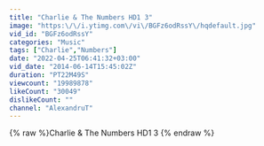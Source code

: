 ```yaml
---
title: "Charlie & The Numbers HD1 3"
image: "https:\/\/i.ytimg.com\/vi\/BGFz6odRssY\/hqdefault.jpg"
vid_id: "BGFz6odRssY"
categories: "Music"
tags: ["Charlie","Numbers"]
date: "2022-04-25T06:41:32+03:00"
vid_date: "2014-06-14T15:45:02Z"
duration: "PT22M49S"
viewcount: "19989878"
likeCount: "30049"
dislikeCount: ""
channel: "AlexandruT"
---
```

{% raw %}Charlie & The Numbers HD1 3 {% endraw %}
